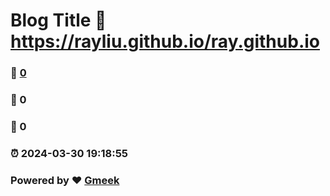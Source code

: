 # Blog Title :link: https://rayliu.github.io/ray.github.io 
### :page_facing_up: [0](https://rayliu.github.io/ray.github.io/tag.html) 
### :speech_balloon: 0 
### :hibiscus: 0 
### :alarm_clock: 2024-03-30 19:18:55 
### Powered by :heart: [Gmeek](https://github.com/Meekdai/Gmeek)
